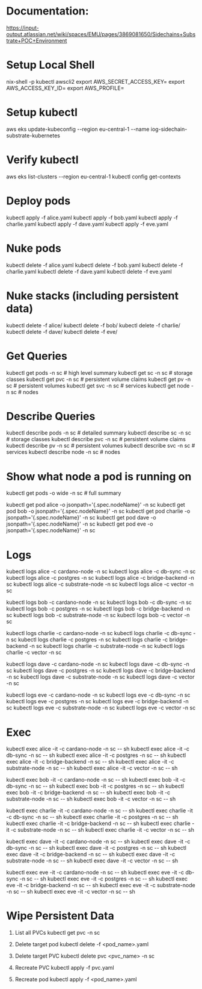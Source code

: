 # Documentation: 

https://input-output.atlassian.net/wiki/spaces/EMU/pages/3869081650/Sidechains+Substrate+POC+Environment


# Setup Local Shell

nix-shell -p kubectl awscli2
export AWS_SECRET_ACCESS_KEY=<key>
export AWS_ACCESS_KEY_ID=<key>
export AWS_PROFILE=<profile>

# Setup kubectl

aws eks update-kubeconfig --region eu-central-1 --name iog-sidechain-substrate-kubernetes

# Verify kubectl 

aws eks list-clusters --region eu-central-1
kubectl config get-contexts

# Deploy pods

kubectl apply -f alice.yaml
kubectl apply -f bob.yaml
kubectl apply -f charlie.yaml
kubectl apply -f dave.yaml
kubectl apply -f eve.yaml

# Nuke pods

kubectl delete -f alice.yaml
kubectl delete -f bob.yaml
kubectl delete -f charlie.yaml
kubectl delete -f dave.yaml
kubectl delete -f eve.yaml

# Nuke stacks (including persistent data)

kubectl delete -f alice/
kubectl delete -f bob/
kubectl delete -f charlie/
kubectl delete -f dave/
kubectl delete -f eve/

# Get Queries

kubectl get pods -n sc          # high level summary
kubectl get sc -n sc            # storage classes
kubectl get pvc -n sc           # persistent volume claims
kubectl get pv -n sc            # persistent volumes
kubectl get svc -n sc           # services
kubectl get node -n sc          # nodes

# Describe Queries

kubectl describe pods -n sc          # detailed summary
kubectl describe sc -n sc            # storage classes
kubectl describe pvc -n sc           # persistent volume claims
kubectl describe pv -n sc            # persistent volumes
kubectl describe svc -n sc           # services
kubectl describe node -n sc          # nodes

# Show what node a pod is running on

kubectl get pods -o wide -n sc       # full summary

kubectl get pod alice -o jsonpath='{.spec.nodeName}' -n sc
kubectl get pod bob -o jsonpath='{.spec.nodeName}' -n sc
kubectl get pod charlie -o jsonpath='{.spec.nodeName}' -n sc
kubectl get pod dave -o jsonpath='{.spec.nodeName}' -n sc
kubectl get pod eve -o jsonpath='{.spec.nodeName}' -n sc

# Logs

kubectl logs alice -c cardano-node -n sc
kubectl logs alice -c db-sync -n sc
kubectl logs alice -c postgres -n sc
kubectl logs alice -c bridge-backend -n sc
kubectl logs alice -c substrate-node -n sc
kubectl logs alice -c vector -n sc

kubectl logs bob -c cardano-node -n sc
kubectl logs bob -c db-sync -n sc
kubectl logs bob -c postgres -n sc
kubectl logs bob -c bridge-backend -n sc
kubectl logs bob -c substrate-node -n sc
kubectl logs bob -c vector -n sc

kubectl logs charlie -c cardano-node -n sc
kubectl logs charlie -c db-sync -n sc
kubectl logs charlie -c postgres -n sc
kubectl logs charlie -c bridge-backend -n sc
kubectl logs charlie -c substrate-node -n sc
kubectl logs charlie -c vector -n sc

kubectl logs dave -c cardano-node -n sc
kubectl logs dave -c db-sync -n sc
kubectl logs dave -c postgres -n sc
kubectl logs dave -c bridge-backend -n sc
kubectl logs dave -c substrate-node -n sc
kubectl logs dave -c vector -n sc

kubectl logs eve -c cardano-node -n sc
kubectl logs eve -c db-sync -n sc
kubectl logs eve -c postgres -n sc
kubectl logs eve -c bridge-backend -n sc
kubectl logs eve -c substrate-node -n sc
kubectl logs eve -c vector -n sc

# Exec 

kubectl exec alice -it -c cardano-node -n sc -- sh
kubectl exec alice -it -c db-sync -n sc -- sh
kubectl exec alice -it -c postgres -n sc -- sh
kubectl exec alice -it -c bridge-backend -n sc -- sh
kubectl exec alice -it -c substrate-node -n sc -- sh
kubectl exec alice -it -c vector -n sc -- sh

kubectl exec bob -it -c cardano-node -n sc -- sh
kubectl exec bob -it -c db-sync -n sc -- sh
kubectl exec bob -it -c postgres -n sc -- sh
kubectl exec bob -it -c bridge-backend -n sc -- sh
kubectl exec bob -it -c substrate-node -n sc -- sh
kubectl exec bob -it -c vector -n sc -- sh

kubectl exec charlie -it -c cardano-node -n sc -- sh
kubectl exec charlie -it -c db-sync -n sc -- sh
kubectl exec charlie -it -c postgres -n sc -- sh
kubectl exec charlie -it -c bridge-backend -n sc -- sh
kubectl exec charlie -it -c substrate-node -n sc -- sh
kubectl exec charlie -it -c vector -n sc -- sh

kubectl exec dave -it -c cardano-node -n sc -- sh
kubectl exec dave -it -c db-sync -n sc -- sh
kubectl exec dave -it -c postgres -n sc -- sh
kubectl exec dave -it -c bridge-backend -n sc -- sh
kubectl exec dave -it -c substrate-node -n sc -- sh
kubectl exec dave -it -c vector -n sc -- sh

kubectl exec eve -it -c cardano-node -n sc -- sh
kubectl exec eve -it -c db-sync -n sc -- sh
kubectl exec eve -it -c postgres -n sc -- sh
kubectl exec eve -it -c bridge-backend -n sc -- sh
kubectl exec eve -it -c substrate-node -n sc -- sh
kubectl exec eve -it -c vector -n sc -- sh

# Wipe Persistent Data

1. List all PVCs
kubectl get pvc -n sc

2. Delete target pod
kubectl delete -f <pod_name>.yaml

3. Delete target PVC
kubectl delete pvc <pvc_name> -n sc

4. Recreate PVC
kubectl apply -f pvc.yaml

5. Recreate pod
kubectl apply -f <pod_name>.yaml